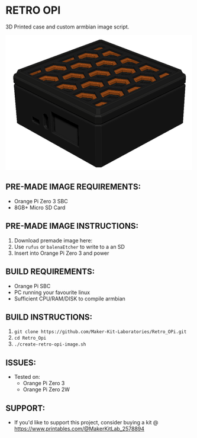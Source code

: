 # RETRO OPI
3D Printed case and custom armbian image script.

![Retro Opi Image](./retro-opi-image.png)

## PRE-MADE IMAGE REQUIREMENTS:
- Orange Pi Zero 3 SBC
- 8GB+ Micro SD Card

## PRE-MADE IMAGE INSTRUCTIONS:
1. Download premade image here: ` `
2. Use `rufus` or `balenaEtcher` to write to a an SD
3. Insert into Orange Pi Zero 3 and power


## BUILD REQUIREMENTS:
- Orange Pi SBC
- PC running your favourite linux
- Sufficient CPU/RAM/DISK to compile armbian


## BUILD INSTRUCTIONS:
1.  `git clone https://github.com/Maker-Kit-Laboratories/Retro_OPi.git`
2.  `cd Retro_Opi`
3.  `./create-retro-opi-image.sh`


## ISSUES:
- Tested on:
    - Orange Pi Zero 3
    - Orange Pi Zero 2W


## SUPPORT:
- If you'd like to support this project, consider buying a kit @ https://www.printables.com/@MakerKitLab_2578894